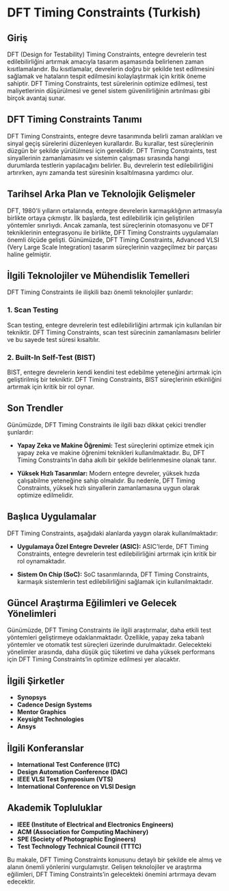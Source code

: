 # DFT Timing Constraints (Turkish)

## Giriş
DFT (Design for Testability) Timing Constraints, entegre devrelerin test edilebilirliğini artırmak amacıyla tasarım aşamasında belirlenen zaman kısıtlamalarıdır. Bu kısıtlamalar, devrelerin doğru bir şekilde test edilmesini sağlamak ve hataların tespit edilmesini kolaylaştırmak için kritik öneme sahiptir. DFT Timing Constraints, test sürelerinin optimize edilmesi, test maliyetlerinin düşürülmesi ve genel sistem güvenilirliğinin artırılması gibi birçok avantaj sunar.

## DFT Timing Constraints Tanımı
DFT Timing Constraints, entegre devre tasarımında belirli zaman aralıkları ve sinyal geçiş sürelerini düzenleyen kurallardır. Bu kurallar, test süreçlerinin düzgün bir şekilde yürütülmesi için gereklidir. DFT Timing Constraints, test sinyallerinin zamanlamasını ve sistemin çalışması sırasında hangi durumlarda testlerin yapılacağını belirler. Bu, devrelerin test edilebilirliğini artırırken, aynı zamanda test süresinin kısaltılmasına yardımcı olur.

## Tarihsel Arka Plan ve Teknolojik Gelişmeler
DFT, 1980'li yılların ortalarında, entegre devrelerin karmaşıklığının artmasıyla birlikte ortaya çıkmıştır. İlk başlarda, test edilebilirlik için geliştirilen yöntemler sınırlıydı. Ancak zamanla, test süreçlerinin otomasyonu ve DFT tekniklerinin entegrasyonu ile birlikte, DFT Timing Constraints uygulamaları önemli ölçüde gelişti. Günümüzde, DFT Timing Constraints, Advanced VLSI (Very Large Scale Integration) tasarım süreçlerinin vazgeçilmez bir parçası haline gelmiştir.

## İlgili Teknolojiler ve Mühendislik Temelleri
DFT Timing Constraints ile ilişkili bazı önemli teknolojiler şunlardır:

### 1. Scan Testing
Scan testing, entegre devrelerin test edilebilirliğini artırmak için kullanılan bir tekniktir. DFT Timing Constraints, scan test sürecinin zamanlamasını belirler ve bu sayede test süresi kısaltılır.

### 2. Built-In Self-Test (BIST)
BIST, entegre devrelerin kendi kendini test edebilme yeteneğini artırmak için geliştirilmiş bir tekniktir. DFT Timing Constraints, BIST süreçlerinin etkinliğini artırmak için kritik bir rol oynar.

## Son Trendler
Günümüzde, DFT Timing Constraints ile ilgili bazı dikkat çekici trendler şunlardır:

- **Yapay Zeka ve Makine Öğrenimi:** Test süreçlerini optimize etmek için yapay zeka ve makine öğrenimi teknikleri kullanılmaktadır. Bu, DFT Timing Constraints’in daha akıllı bir şekilde belirlenmesine olanak tanır.
  
- **Yüksek Hızlı Tasarımlar:** Modern entegre devreler, yüksek hızda çalışabilme yeteneğine sahip olmalıdır. Bu nedenle, DFT Timing Constraints, yüksek hızlı sinyallerin zamanlamasına uygun olarak optimize edilmelidir.

## Başlıca Uygulamalar
DFT Timing Constraints, aşağıdaki alanlarda yaygın olarak kullanılmaktadır:

- **Uygulamaya Özel Entegre Devreler (ASIC):** ASIC'lerde, DFT Timing Constraints, entegre devrelerin test edilebilirliğini artırmak için kritik bir rol oynamaktadır.
  
- **Sistem On Chip (SoC):** SoC tasarımlarında, DFT Timing Constraints, karmaşık sistemlerin test edilebilirliğini sağlamak için kullanılmaktadır.

## Güncel Araştırma Eğilimleri ve Gelecek Yönelimleri
Günümüzde, DFT Timing Constraints ile ilgili araştırmalar, daha etkili test yöntemleri geliştirmeye odaklanmaktadır. Özellikle, yapay zeka tabanlı yöntemler ve otomatik test süreçleri üzerinde durulmaktadır. Gelecekteki yönelimler arasında, daha düşük güç tüketimi ve daha yüksek performans için DFT Timing Constraints’in optimize edilmesi yer alacaktır.

## İlgili Şirketler
- **Synopsys**
- **Cadence Design Systems**
- **Mentor Graphics**
- **Keysight Technologies**
- **Ansys**

## İlgili Konferanslar
- **International Test Conference (ITC)**
- **Design Automation Conference (DAC)**
- **IEEE VLSI Test Symposium (VTS)**
- **International Conference on VLSI Design**

## Akademik Topluluklar
- **IEEE (Institute of Electrical and Electronics Engineers)**
- **ACM (Association for Computing Machinery)**
- **SPE (Society of Photographic Engineers)**
- **Test Technology Technical Council (TTTC)**

Bu makale, DFT Timing Constraints konusunu detaylı bir şekilde ele almış ve alanın önemli yönlerini vurgulamıştır. Gelişen teknolojiler ve araştırma eğilimleri, DFT Timing Constraints’in gelecekteki önemini artırmaya devam edecektir.